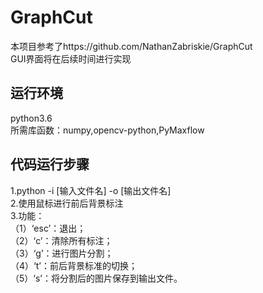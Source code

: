 # GraphCut

本项目参考了https://github.com/NathanZabriskie/GraphCut  
GUI界面将在后续时间进行实现

## 运行环境
python3.6  
所需库函数：numpy,opencv-python,PyMaxflow     
  
## 代码运行步骤
1.python -i [输入文件名] -o [输出文件名]  
2.使用鼠标进行前后背景标注  
3.功能：  
  （1）‘esc’：退出；  
  （2）‘c’：清除所有标注；  
  （3）‘g’：进行图片分割；  
  （4）‘t’：前后背景标准的切换；  
  （5）‘s’：将分割后的图片保存到输出文件。  
